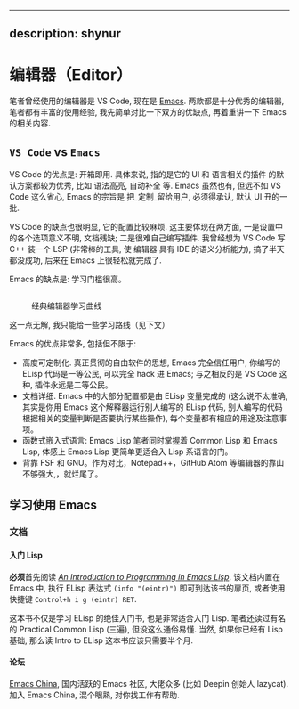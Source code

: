<!-- Copyright (c) 2023 谢骐 <https://github.com/shynur>

     Permission is hereby granted, free of charge, to any person obtaining a copy
     of this software and associated documentation files (the "Software"), to deal
     in the Software without restriction, including without limitation the rights
     to use, copy, modify, merge, publish, distribute, sublicense, and/or sell
     copies of the Software, and to permit persons to whom the Software is
     furnished to do so, subject to the following conditions:

     The above copyright notice and this permission notice shall be included in all
     copies or substantial portions of the Software.

     THE SOFTWARE IS PROVIDED "AS IS", WITHOUT WARRANTY OF ANY KIND, EXPRESS OR
     IMPLIED, INCLUDING BUT NOT LIMITED TO THE WARRANTIES OF MERCHANTABILITY,
     FITNESS FOR A PARTICULAR PURPOSE AND NONINFRINGEMENT. IN NO EVENT SHALL THE
     AUTHORS OR COPYRIGHT HOLDERS BE LIABLE FOR ANY CLAIM, DAMAGES OR OTHER
     LIABILITY, WHETHER IN AN ACTION OF CONTRACT, TORT OR OTHERWISE, ARISING FROM,
     OUT OF OR IN CONNECTION WITH THE SOFTWARE OR THE USE OR OTHER DEALINGS IN THE
     SOFTWARE.
-->

---
description: shynur
---

# 编辑器（Editor）

笔者曾经使用的编辑器是 VS Code, 现在是 [Emacs](https://gnu.org/s/emacs). 两款都是十分优秀的编辑器, 笔者都有丰富的使用经验, 我先简单对比一下双方的优缺点, 再着重讲一下 Emacs 的相关内容.

## `VS Code` vs `Emacs`

VS Code 的优点是: 开箱即用. 具体来说, 指的是它的 UI 和 语言相关的插件 的默认方案都较为优秀, 比如 语法高亮, 自动补全 等. Emacs 虽然也有, 但远不如 VS Code 这么省心, Emacs 的宗旨是 把_定制_留给用户, 必须得承认, 默认 UI 丑的一批.

VS Code 的缺点也很明显, 它的配置比较麻烦. 这主要体现在两方面, 一是设置中的各个选项意义不明, 文档残缺; 二是很难自己编写插件. 我曾经想为 VS Code 写 C++ 装一个 LSP (非常棒的工具, 使 编辑器 具有 IDE 的语义分析能力), 搞了半天都没成功, 后来在 Emacs 上很轻松就完成了.

Emacs 的缺点是: 学习门槛很高。

<figure><img src="../../../../.gitbook/assets/editor-learning-curve.jpg" alt=""><figcaption><p>经典编辑器学习曲线</p></figcaption></figure>

这一点无解, 我只能给一些学习路线（见下文）

Emacs 的优点非常多, 包括但不限于:

* 高度可定制化. 真正贯彻的自由软件的思想, Emacs 完全信任用户, 你编写的 ELisp 代码是一等公民, 可以完全 hack 进 Emacs; 与之相反的是 VS Code 这种, 插件永远是二等公民。
* 文档详细. Emacs 中的大部分配置都是由 ELisp 变量完成的 (这么说不太准确, 其实是你用 Emacs 这个解释器运行别人编写的 ELisp 代码, 别人编写的代码根据相关的变量判断是否要执行某些操作), 每个变量都有相应的用途及注意事项。
* 函数式嵌入式语言: Emacs Lisp 笔者同时掌握着 Common Lisp 和 Emacs Lisp, 体感上 Emacs Lisp 更简单更适合入 Lisp 系语言的门。
* 背靠 FSF 和 GNU。作为对比，Notepad++，GitHub Atom 等编辑器的靠山不够强大,，就烂尾了。

## 学习使用 Emacs

### **文档**

#### **入门 Lisp**

**必须**首先阅读 [_An Introduction to Programming in Emacs Lisp_](https://gnu.org/s/emacs/manual/html\_node/eintr/index.html). 该文档内置在 Emacs 中, 执行 ELisp 表达式 `(info "(eintr)")` 即可到达该书的扉页, 或者使用快捷键 `Control+h i g (eintr) RET`.

这本书不仅是学习 ELisp 的绝佳入门书, 也是非常适合入门 Lisp. 笔者还读过有名的 Practical Common Lisp (三遍), 但没这么通俗易懂. 当然, 如果你已经有 Lisp 基础, 那么读 Intro to ELisp 这本书应该只需要半个月.

#### **论坛**

[Emacs China](https://emacs-china.org/), 国内活跃的 Emacs 社区, 大佬众多 (比如 Deepin 创始人 lazycat). 加入 Emacs China, 混个眼熟, 对你找工作有帮助.

<!-- Local Variables: -->
<!-- coding: utf-8-unix -->
<!-- End: -->
